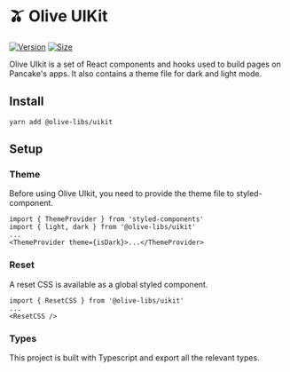 # 🫒 Olive UIKit

[![Version](https://img.shields.io/npm/v/@olive-libs/uikit)](https://www.npmjs.com/package/@olive-libs/uikit) [![Size](https://img.shields.io/bundlephobia/min/@pancakeswap-libs/uikit)](https://www.npmjs.com/package/@pancakeswap-libs/uikit)

Olive UIkit is a set of React components and hooks used to build pages on Pancake's apps. It also contains a theme file for dark and light mode.

## Install

`yarn add @olive-libs/uikit`

## Setup

### Theme

Before using Olive UIkit, you need to provide the theme file to styled-component.

```
import { ThemeProvider } from 'styled-components'
import { light, dark } from '@olive-libs/uikit'
...
<ThemeProvider theme={isDark}>...</ThemeProvider>
```

### Reset

A reset CSS is available as a global styled component.

```
import { ResetCSS } from '@olive-libs/uikit'
...
<ResetCSS />
```

### Types

This project is built with Typescript and export all the relevant types.
